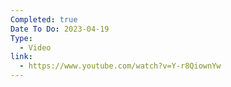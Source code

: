 ```yaml
---
Completed: true
Date To Do: 2023-04-19
Type:
  - Video
link:
  - https://www.youtube.com/watch?v=Y-r8QiownYw
---
```

